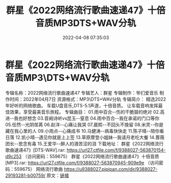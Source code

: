 ﻿---
title: 群星《2022网络流行歌曲速递47》十倍音质MP3DTS+WAV分轨
date: 2022-04-08 07:35:03
categories: 新碟专辑、稀有等精品
tags: 国语流行
---
# 群星《2022网络流行歌曲速递47》十倍音质MP3\DTS+WAV分轨

专辑名称：2022网络流行歌曲速递47
专辑艺人：群星
专辑制作：爷们爱音乐
制作时间：2022年04月7日
资源格式：MP3\DTS+WAV分轨
专辑简介：
精选2022年好听的网络歌曲。
车载U盘音乐,DTS-5.1声道，十倍音质。
让车载音响发挥最佳效果，享受最美音乐旅程。
专辑曲目：
01.雨中百合--伤的干脆狠的绝对
02.高进--我也好想念
03.音阙诗听vs昆玉--窒息
04.雨中百合--我在承诺的门口等你
05.任然--光阴荏苒
06.赵洋--心痛让我哭
07.晨熙--不回头不挽留
08.米灵--你是藏在我心里的人
09.小雨点--心痛成书
10.马健涛--病毒快快走
11.陈子晴--陪你看日落
12.凯小晴--遇见你就是上上签
13.草原摩登小姐妹--我请月老吃大餐
14.蔷薇团长--思念有毒
15.王爱华--醉人的酒苦涩的泪
下载地址：
群星《2022网络流行歌曲速递47》[DTS-WAV].rar: https://url27.ctfile.com/f/9388027-563870154-d9c253
（访问密码：559675）
群星《2022网络流行歌曲速递47》十倍音质[MP3].rar: https://url27.ctfile.com/f/9388027-563870945-909e9e
（访问密码：559675）
网络流行歌曲
https://u9388027.pipipan.com/dir/9388027-29193281-b00759/
原文：[链接](https://blog.sina.com.cn/s/blog_1647c7e7601030wkg.html)